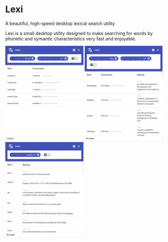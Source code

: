 # Lexi
A beautiful, high-speed desktop lexical search utility

Lexi is a small desktop utility designed to make searching for words by phonetic and symantic characteristics very fast and enjoyable.

<img src="screenshots/blue.png" height="300"/> <img src="screenshots/dog.png" height="300"/> <img src="screenshots/yoghurt.png" height="300"/>
